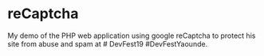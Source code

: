 # reCaptcha
 My demo of the PHP web application using google reCaptcha to protect his site from abuse and spam at # DevFest19 #DevFestYaounde.
